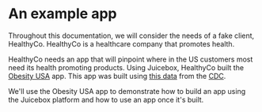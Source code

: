 # An example app

Throughout this documentation, we will consider the needs of a fake client, HealthyCo. HealthyCo is a healthcare company that promotes health. 

HealthyCo needs an app that will pinpoint where in the US customers most need its health promoting products. Using Juicebox, HealthyCo built the [Obesity USA](https://healthyco.juiceboxdata.com/a/obesity-usa) app. This app was built using [this data](https://docs.google.com/spreadsheets/d/1M3buqwkK6JGWL7LxX-EcNDycCdxnYxYxLD9d_d2CDmI/edit?usp=sharing) from the [CDC](https://chronicdata.cdc.gov/Nutrition-Physical-Activity-and-Obesity/Nutrition-Physical-Activity-and-Obesity-Behavioral/hn4x-zwk7).

We'll use the Obesity USA app to demonstrate how to build an app using the Juicebox platform and how to use an app once it's built. 



